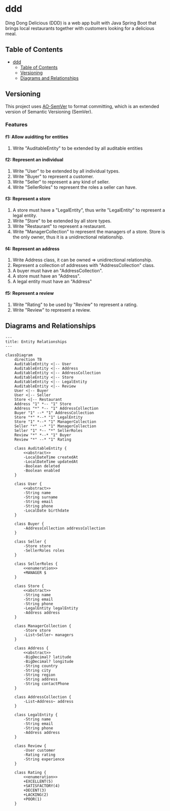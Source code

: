 # ddd

Ding Dong Delicious (DDD) is a web app built with Java Spring Boot
that brings local restaurants together with customers looking for a delicious meal.

## Table of Contents

- [ddd](#ddd)
    - [Table of Contents](#table-of-contents)
    - [Versioning](#versioning)
    - [Diagrams and Relationships](#diagrams-and-relationships)

## Versioning

This project uses [AO-SemVer](https://github.com/alcheware/alpha-oriented-semantic-versioning) to format committing,
which is an extended version of Semantic Versioning (SemVer).

### Features

#### f1: Allow auiditing for entities

1. Write "AuditableEntity" to be extended by all auditable entities

#### f2: Represent an individual

1. Write "User" to be extended by all individual types.
2. Write "Buyer" to represent a customer.
3. Write "Seller" to represent a any kind of seller.
4. Write "SellerRoles" to represent the roles a seller can have.

#### f3: Represent a store

1. A store must have a "LegalEntity", thus write "LegalEntity" to represent a legal entity.
2. Write "Store" to be extended by all store types.
3. Write "Restaurant" to represent a restaurant.
4. Write "ManagerCollection" to represent the managers of a store. Store is the only owner, thus it is a unidirectional
   relationship.

#### f4: Represent an address

1. Write Address class, it can be owned => unidirectional relationship.
2. Represent a collection of addresses with "AddressCollection" class.
3. A buyer must have an "AddressCollection".
4. A store must have an "Address".
5. A legal entity must have an "Address"

#### f5: Represent a review

1. Write "Rating" to be used by "Review" to represent a rating.
2. Write "Review" to represent a review.

## Diagrams and Relationships

```mermaid
---
title: Entity Relationships
---

classDiagram
    direction TB
    AuditableEntity <|-- User
    AuditableEntity <|-- Address
    AuditableEntity <|-- AddressCollection
    AuditableEntity <|-- Store
    AuditableEntity <|-- LegalEntity
    AuditableEntity <|-- Review
    User <|-- Buyer
    User <|-- Seller
    Store <|-- Restaurant
    Address "1" *-- "1" Store
    Address "*" *-- "1" AddressCollection
    Buyer "1" --* "1" AddressCollection
    Store "*" *--* "1" LegalEntity
    Store "1" *--* "1" ManagerCollection
    Seller "*" --* "1" ManagerCollection
    Seller "1" *-- "*" SellerRoles
    Review "*" *--* "1" Buyer
    Review "*" --* "1" Rating

    class AuditableEntity {
        <<abstract>>
        -LocalDateTime createdAt
        -LocalDateTime updatedAt
        -Boolean deleted
        -Boolean enabled
    }

    class User {
        <<abstract>>
        -String name
        -String surname
        -String email
        -String phone
        -LocalDate birthdate
    }

    class Buyer {
        -AddressCollection addressCollection
    }

    class Seller {
        -Store store
        -SellerRoles roles
    }

    class SellerRoles {
        <<enumeration>>
        +MANAGER $
    }

    class Store {
        <<abstract>>
        -String name
        -String email
        -String phone
        -LegalEntity legalEntity
        -Address address
    }

    class ManagerCollection {
        -Store store
        -List~Seller~ managers
    }

    class Address {
        <<abstract>>
        -BigDecimal? latitude
        -BigDecimal? longitude
        -String country
        -String city
        -String region
        -String address
        -String contactPhone
    }

    class AddressCollection {
        -List~Address~ address
    }

    class LegalEntity {
        -String name
        -String email
        -String phone
        -Address address
    }

    class Review {
        -User customer
        -Rating rating
        -String experience
    }

    class Rating {
        <<enumeration>>
        +EXCELLENT(5)
        +SATISFACTORY(4)
        +DECENT(3)
        +LACKING(2)
        +POOR(1)
    }
```